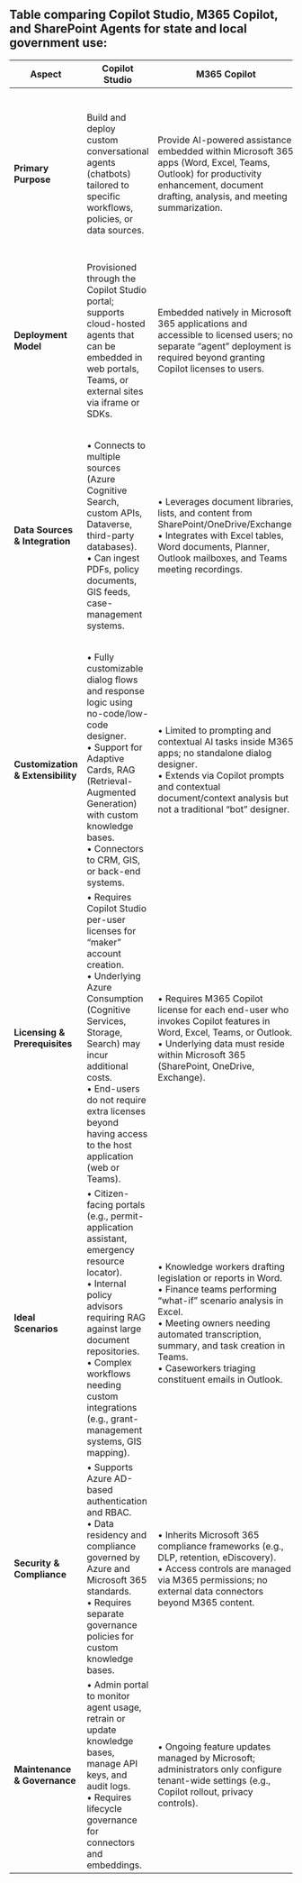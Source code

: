 ## Table comparing Copilot Studio, M365 Copilot, and SharePoint Agents for state and local government use: 

| **Aspect**                        | **Copilot Studio**                                                                                                                                                                                                                                                                      | **M365 Copilot**                                                                                                                                                                                                                                                                    | **SharePoint Agents**                                                                                                                                                                                                              |
| --------------------------------- | --------------------------------------------------------------------------------------------------------------------------------------------------------------------------------------------------------------------------------------------------------------------------------------- | ----------------------------------------------------------------------------------------------------------------------------------------------------------------------------------------------------------------------------------------------------------------------------------- | ---------------------------------------------------------------------------------------------------------------------------------------------------------------------------------------------------------------------------------- |
| **Primary Purpose**               | Build and deploy custom conversational agents (chatbots) tailored to specific workflows, policies, or data sources.                                                                                                                                                                     | Provide AI-powered assistance embedded within Microsoft 365 apps (Word, Excel, Teams, Outlook) for productivity enhancement, document drafting, analysis, and meeting summarization.                                                                                                | Host lightweight Q\&A or task-oriented bots directly within SharePoint pages and libraries, drawing on SharePoint content (lists, libraries, pages) as the knowledge base.                                                         |
| **Deployment Model**              | Provisioned through the Copilot Studio portal; supports cloud-hosted agents that can be embedded in web portals, Teams, or external sites via iframe or SDKs.                                                                                                                           | Embedded natively in Microsoft 365 applications and accessible to licensed users; no separate “agent” deployment is required beyond granting Copilot licenses to users.                                                                                                             | Deployed as a SharePoint Framework (SPFx) web part or Power Automate-backed chatbot integrated directly into SharePoint Online pages or Team Sites.                                                                                |
| **Data Sources & Integration**    | • Connects to multiple sources (Azure Cognitive Search, custom APIs, Dataverse, third-party databases).<br>• Can ingest PDFs, policy documents, GIS feeds, case-management systems.                                                                                                     | • Leverages document libraries, lists, and content from SharePoint/OneDrive/Exchange.<br>• Integrates with Excel tables, Word documents, Planner, Outlook mailboxes, and Teams meeting recordings.                                                                                  | • Reads and queries SharePoint lists, libraries, and pages (including custom columns and metadata).<br>• Can invoke Power Automate flows for external APIs or Dataverse lookups, but primarily stays within SharePoint context.    |
| **Customization & Extensibility** | • Fully customizable dialog flows and response logic using no-code/low-code designer.<br>• Support for Adaptive Cards, RAG (Retrieval-Augmented Generation) with custom knowledge bases.<br>• Connectors to CRM, GIS, or back-end systems.                                              | • Limited to prompting and contextual AI tasks inside M365 apps; no standalone dialog designer.<br>• Extends via Copilot prompts and contextual document/context analysis but not a traditional “bot” designer.                                                                     | • Customizable Q\&A templates for FAQs and knowledge articles.<br>• Supports simple dialog trees. Advanced logic may require Power Automate or Azure Functions.<br>• Can use PnP.js or REST for deeper customization.              |
| **Licensing & Prerequisites**     | • Requires Copilot Studio per-user licenses for “maker” account creation.<br>• Underlying Azure Consumption (Cognitive Services, Storage, Search) may incur additional costs.<br>• End-users do not require extra licenses beyond having access to the host application (web or Teams). | • Requires M365 Copilot license for each end-user who invokes Copilot features in Word, Excel, Teams, or Outlook.<br>• Underlying data must reside within Microsoft 365 (SharePoint, OneDrive, Exchange).                                                                           | • Requires SharePoint Online license (included in most M365 bundles).<br>• If Power Automate is used for advanced logic, additional Power Automate licensing may apply.<br>• No separate “Copilot” license is needed.              |
| **Ideal Scenarios**               | • Citizen-facing portals (e.g., permit-application assistant, emergency resource locator).<br>• Internal policy advisors requiring RAG against large document repositories.<br>• Complex workflows needing custom integrations (e.g., grant-management systems, GIS mapping).           | • Knowledge workers drafting legislation or reports in Word.<br>• Finance teams performing “what-if” scenario analysis in Excel.<br>• Meeting owners needing automated transcription, summary, and task creation in Teams.<br>• Caseworkers triaging constituent emails in Outlook. | • Intranet-based FAQ bot for employees (e.g., HR policies, IT helpdesk).<br>• Document retrieval agent that locates the latest version of a compliance form.<br>• Onboarding guide that tracks progress via SharePoint task lists. |
| **Security & Compliance**         | • Supports Azure AD-based authentication and RBAC.<br>• Data residency and compliance governed by Azure and Microsoft 365 standards.<br>• Requires separate governance policies for custom knowledge bases.                                                                             | • Inherits Microsoft 365 compliance frameworks (e.g., DLP, retention, eDiscovery).<br>• Access controls are managed via M365 permissions; no external data connectors beyond M365 content.                                                                                          | • Inherits SharePoint Online security trimming (site-level and item-level permissions).<br>• Any external calls via Power Automate must be secured with proper connectors and service principals.                                  |
| **Maintenance & Governance**      | • Admin portal to monitor agent usage, retrain or update knowledge bases, manage API keys, and audit logs.<br>• Requires lifecycle governance for connectors and embeddings.                                                                                                            | • Ongoing feature updates managed by Microsoft; administrators only configure tenant-wide settings (e.g., Copilot rollout, privacy controls).                                                                                                                                       | • Governed via SharePoint site-collection administration.<br>• Maintenance involves updating Q\&A content or Power Automate flows, patching SPFx packages, and monitoring site usage.                                              |
